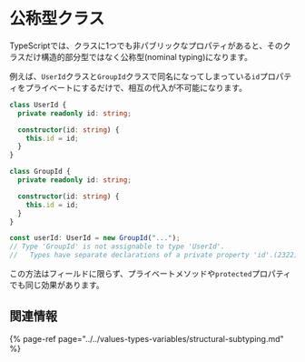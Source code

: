 # 公称型クラス

TypeScriptでは、クラスに1つでも非パブリックなプロパティがあると、そのクラスだけ構造的部分型ではなく公称型\(nominal typing\)になります。

例えば、`UserId`クラスと`GroupId`クラスで同名になってしまっている`id`プロパティをプライベートにするだけで、相互の代入が不可能になります。

```typescript
class UserId {
  private readonly id: string;

  constructor(id: string) {
    this.id = id;
  }
}

class GroupId {
  private readonly id: string;

  constructor(id: string) {
    this.id = id;
  }
}

const userId: UserId = new GroupId("...");
// Type 'GroupId' is not assignable to type 'UserId'.
//   Types have separate declarations of a private property 'id'.(2322)
```

この方法はフィールドに限らず、プライベートメソッドや`protected`プロパティでも同じ効果があります。

## 関連情報

{% page-ref page="../../values-types-variables/structural-subtyping.md" %}

